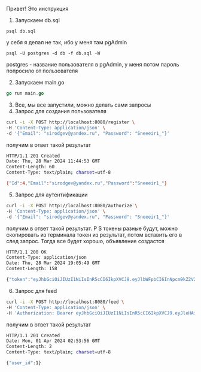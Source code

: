 Привет!
Это инструкция

1) Запускаем db.sql

```pgsql
psql db.sql
```

у себя я делал не так, ибо у меня там pgAdmin

```pgsql
psql -U postgres -d db -f db.sql -W 
```

postgres - название пользователя в pgAdmin, у меня потом пароль попросило от пользователя

2. Запускаем main.go

```go
go run main.go
```

3. Все, мы все запустили, можно делать сами запросы
4. Запрос для создания пользователя

```bash
curl -i -X POST http://localhost:8080/register \
-H 'Content-Type: application/json' \
-d '{"Email": "sirodgev@yandex.ru", "Password": "Sneeeir1_"}'
```

получим в ответ такой результат

```bash
HTTP/1.1 201 Created
Date: Thu, 28 Mar 2024 11:44:53 GMT
Content-Length: 60
Content-Type: text/plain; charset=utf-8

{"Id":4,"Email":"sirodgev@yandex.ru","Password":"Sneeeir1_"}
```

5. Запрос для аутентификации

```bash
curl -i -X POST http://localhost:8080/authorize \
-H 'Content-Type: application/json' \
-d '{"Email": "sirodgev@yandex.ru", "Password": "Sneeeir1_"}'
```

получим в ответ такой результат. P S токены разные будут, можно скопировать из терминала токен из результат, потом вставить его в след запрос. Тогда все будет хорошо, объявление создастся

```bash
HTTP/1.1 200 OK
Content-Type: application/json
Date: Thu, 28 Mar 2024 19:05:49 GMT
Content-Length: 158

{"token":"eyJhbGciOiJIUzI1NiIsInR5cCI6IkpXVCJ9.eyJlbWFpbCI6InNpcm9kZ2V2QHlhbmRleC5ydSIsImV4cCI6MTcxMTgwOTEyM30.m5JXoKxeySEZlfkMIAw2bPZ4TFQUUNs31oh36Z3LpKs"}
```

6. Запрос для feed

```bash
curl -i -X POST http://localhost:8080/feed \
-H 'Content-Type: application/json' \
-H 'Authorization: Bearer eyJhbGciOiJIUzI1NiIsInR5cCI6IkpXVCJ9.eyJleHAiOjE3MTE5NjI1MjIsInN1YiI6IjEifQ.O7tIidPWmuGJ4rYJORXADaz34_FK1D51Xqfa5uE5qD4' \
```

получим в ответ такой результат

```bash
HTTP/1.1 201 Created
Date: Mon, 01 Apr 2024 02:53:56 GMT
Content-Length: 2
Content-Type: text/plain; charset=utf-8

{"user_id":1}
```
